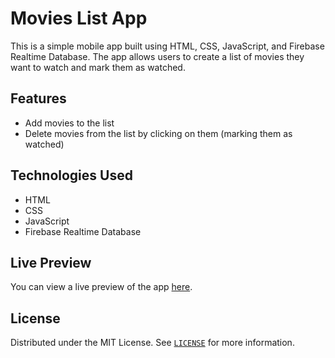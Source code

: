 # Movies List App

This is a simple mobile app built using HTML, CSS, JavaScript, and Firebase Realtime Database. The app allows users to create a list of movies they want to watch and mark them as watched.

## Features

- Add movies to the list
- Delete movies from the list by clicking on them (marking them as watched)

## Technologies Used

- HTML
- CSS
- JavaScript
- Firebase Realtime Database

## Live Preview

You can view a live preview of the app [here](https://662fd20b33d8c54f23b9caad--movies-list-firebase.netlify.app/).

## License

Distributed under the MIT License. See [`LICENSE`](LICENSE) for more information.


